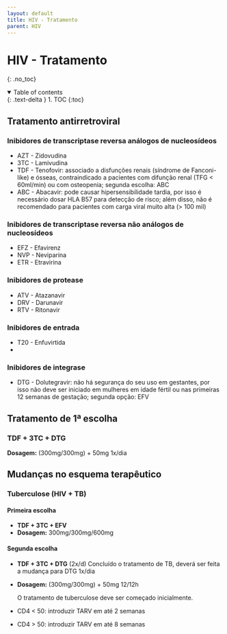 ```yaml
---
layout: default
title: HIV - Tratamento
parent: HIV
---
```

# HIV - Tratamento 
{: .no_toc}

<details open markdown="block">
  <summary>
    Table of contents
  </summary>
  {: .text-delta }
1. TOC
{:toc}
</details>


## Tratamento antirretroviral

### Inibidores de transcriptase reversa análogos de nucleosídeos
- AZT - Zidovudina
- 3TC - Lamivudina
- TDF - Tenofovir: associado a disfunções renais (síndrome de Fanconi-like) e ósseas, contraindicado a pacientes com difunção renal (TFG < 60ml/min) ou com osteopenia; segunda escolha: ABC
- ABC - Abacavir: pode causar hipersensibilidade tardia, por isso é necessário dosar HLA B57 para detecção de risco; além disso, não é recomendado para pacientes com carga viral muito alta (> 100 mil)

### Inibidores de transcriptase reversa não análogos de nucleosídeos
- EFZ - Efavirenz
- NVP - Neviparina 
- ETR - Etravirina

### Inibidores de protease
- ATV - Atazanavir
- DRV - Darunavir
- RTV - Ritonavir

### Inibidores de entrada 
- T20 - Enfuvirtida
- 
### Inibidores de integrase
- DTG - Dolutegravir: não há segurança do seu uso em gestantes, por isso não deve ser iniciado em mulheres em idade fértil ou nas primeiras 12 semanas de gestação; segunda opção: EFV


## Tratamento de 1ª escolha
### TDF + 3TC + DTG
 **Dosagem:** (300mg/300mg) + 50mg 1x/dia

## Mudanças no esquema terapêutico
### Tuberculose (HIV + TB)
#### Primeira escolha
- **TDF + 3TC + EFV**
- **Dosagem:** 300mg/300mg/600mg

#### Segunda escolha
- **TDF + 3TC + DTG** (2x/d)
	Concluído o tratamento de TB, deverá ser feita a mudança para DTG 1x/dia
- **Dosagem:** (300mg/300mg) + 50mg 12/12h

	O tratamento de tuberculose deve ser começado inicialmente. 
- CD4 < 50: introduzir TARV em até 2 semanas
- CD4 > 50: introduzir TARV em até 8 semanas

<!--stackedit_data:
eyJoaXN0b3J5IjpbMzg4ODI1MjE4LC0xMzA0OTUyOTA0XX0=
-->